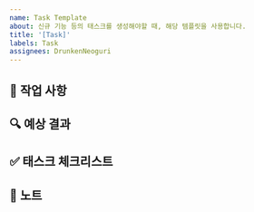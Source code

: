 ```yaml
---
name: Task Template
about: 신규 기능 등의 태스크를 생성해야할 때, 해당 템플릿을 사용합니다.
title: '[Task]'
labels: Task
assignees: DrunkenNeoguri
---
```


## 🧰 작업 사항

<!-- Task를 생성한 이유나 어떤 작업을 진행할 것인지 내용을 작성합니다.  -->

## 🔍 예상 결과

<!-- Task 작업 후에 적용될 예상되는 결과를 작성합니다. -->

## ✅ 태스크 체크리스트

<!-- 해당 사항은 선택입니다. -->
<!-- Task와 관련하여 최소한으로 구현되거나, 적용되어야 할 사항들을 기록합니다. -->

## 🔖 노트

<!-- 해당 사항은 선택입니다. -->
<!-- 기능과 관련하여 참고할 내용이나 디자인이 있을 시 추가합니다. -->
